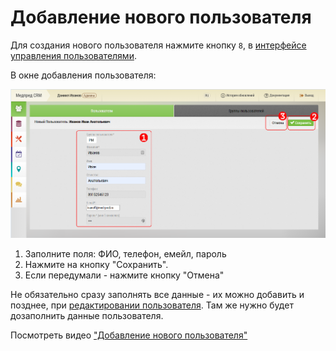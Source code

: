 # Добавление нового пользователя

Для создания нового пользователя нажмите кнопку `8`, в [интерфейсе управления пользователями](accounts-user.html).

В окне добавления пользователя:

![](../images/accounts-user-add.png)

1. Заполните поля: ФИО, телефон, емейл, пароль
2. Нажмите на кнопку "Сохранить".
3. Если передумали - нажмите кнопку "Отмена"

Не обязательно сразу заполнять все данные - их можно добавить и позднее, при [редактировании пользователя](accounts-user-edit.html).
Там же нужно будет дозаполнить данные пользователя.

Посмотреть видео ["Добавление нового пользователя" ](https://storage.yandexcloud.net/support-files/video/accounts-user-add.mp4)
